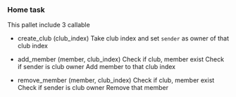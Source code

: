 ### Home task

This pallet include 3 callable

- create_club (club_index)
  Take club index and set `sender` as owner of that club index

- add_member (member, club_index)
  Check if club, member exist
  Check if sender is club owner
  Add member to that club index

- remove_member (member, club_index)
  Check if club, member exist
  Check if sender is club owner
  Remove that member
